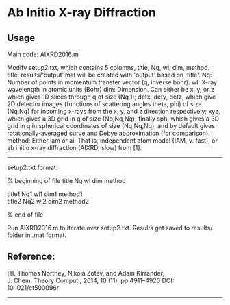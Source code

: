 # Ab Initio X-ray Diffraction

## Usage

Main code: AIXRD2016.m

Modify setup2.txt, which contains 5 columns, title, Nq, wl, dim, method. 
title: results/'output'.mat will be created with 'output' based on 'title'. 
Nq: Number of points in momentum transfer vector (q, inverse bohr). 
wl: X-ray wavelength in atomic units (Bohr) 
dim: Dimension. Can either be x, y, or z which gives 1D slices through q of size (Nq,1); 
detx, dety, detz, which give 2D detector images (functions of scattering angles theta, phi) 
of size (Nq,Nq) for incoming x-rays from the x, y, and z direction respectively; 
xyz, which gives a 3D grid in q of size (Nq,Nq,Nq); 
finally sph, which gives a 3D grid in q in spherical coordinates of size (Nq,Nq,Nq), 
and by default gives rotationally-averaged curve and Debye approximation (for comparison). 
method: Either iam or ai. That is, independent atom model (IAM, v. fast), 
or ab initio x-ray diffraction (AIXRD, slow) from [1]. 

---

setup2.txt format:

% beginning of file 
title  Nq  wl  dim  method

title1 Nq1 wl1 dim1 method1  
title2 Nq2 wl2 dim2 method2

% end of file 

Run AIXRD2016.m to iterate over setup2.txt. 
Results get saved to results/ folder in .mat format.

## Reference:

[1]. Thomas Northey, Nikola Zotev, and Adam Kirrander,  
J. Chem. Theory Comput., 2014, 10 (11), pp 4911–4920 
DOI: 10.1021/ct500096r

---
